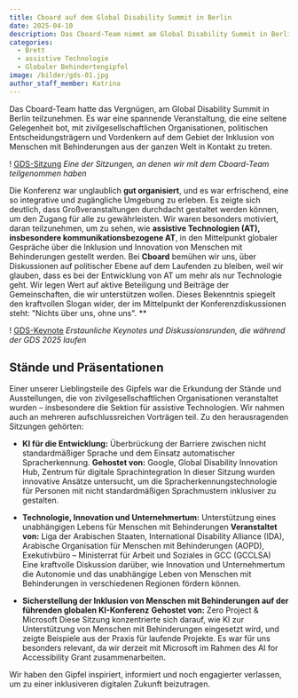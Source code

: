 ```yaml
---
title: Cboard auf dem Global Disability Summit in Berlin
date: 2025-04-10
description: Das Cboard-Team nimmt am Global Disability Summit in Berlin teil, um sich mit anderen im Bereich der Inklusion von Menschen mit Behinderungen und assistiver Technologie auszutauschen.
categories:
  - Brett
  - assistive Technologie
  - Globaler Behindertengipfel
image: /bilder/gds-01.jpg
author_staff_member: Katrina
---
```


Das Cboard-Team hatte das Vergnügen, am Global Disability Summit in Berlin teilzunehmen. Es war eine spannende Veranstaltung, die eine seltene Gelegenheit bot, mit zivilgesellschaftlichen Organisationen, politischen Entscheidungsträgern und Vordenkern auf dem Gebiet der Inklusion von Menschen mit Behinderungen aus der ganzen Welt in Kontakt zu treten.

! [GDS-Sitzung](/images/gds-02.jpg) _Eine der Sitzungen, an denen wir mit dem Cboard-Team teilgenommen haben_

Die Konferenz war unglaublich **gut organisiert**, und es war erfrischend, eine so integrative und zugängliche Umgebung zu erleben. Es zeigte sich deutlich, dass Großveranstaltungen durchdacht gestaltet werden können, um den Zugang für alle zu gewährleisten.
Wir waren besonders motiviert, daran teilzunehmen, um zu sehen, wie **assistive Technologien (AT), insbesondere kommunikationsbezogene AT**, in den Mittelpunkt globaler Gespräche über die Inklusion und Innovation von Menschen mit Behinderungen gestellt werden. Bei **Cboard** bemühen wir uns, über Diskussionen auf politischer Ebene auf dem Laufenden zu bleiben, weil wir glauben, dass es bei der Entwicklung von AT um mehr als nur Technologie geht. Wir legen Wert auf aktive Beteiligung und Beiträge der Gemeinschaften, die wir unterstützen wollen.
Dieses Bekenntnis spiegelt den kraftvollen Slogan wider, der im Mittelpunkt der Konferenzdiskussionen steht: "Nichts über uns, ohne uns". \*\*

! [GDS-Keynote](/images/gds-03.jpg) _Erstaunliche Keynotes und Diskussionsrunden, die während der GDS 2025 laufen_

## Stände und Präsentationen

Einer unserer Lieblingsteile des Gipfels war die Erkundung der Stände und Ausstellungen, die von zivilgesellschaftlichen Organisationen veranstaltet wurden – insbesondere die Sektion für assistive Technologien.
Wir nahmen auch an mehreren aufschlussreichen Vorträgen teil. Zu den herausragenden Sitzungen gehörten:

- **KI für die Entwicklung:** Überbrückung der Barriere zwischen nicht standardmäßiger Sprache und dem Einsatz automatischer Spracherkennung.
 **Gehostet von:** Google, Global Disability Innovation Hub, Zentrum für digitale Sprachintegration
 In dieser Sitzung wurden innovative Ansätze untersucht, um die Spracherkennungstechnologie für Personen mit nicht standardmäßigen Sprachmustern inklusiver zu gestalten.

- **Technologie, Innovation und Unternehmertum:** Unterstützung eines unabhängigen Lebens für Menschen mit Behinderungen
 **Veranstaltet von:** Liga der Arabischen Staaten, International Disability Alliance (IDA), Arabische Organisation für Menschen mit Behinderungen (AOPD), Exekutivbüro – Ministerrat für Arbeit und Soziales in GCC (GCCLSA)
 Eine kraftvolle Diskussion darüber, wie Innovation und Unternehmertum die Autonomie und das unabhängige Leben von Menschen mit Behinderungen in verschiedenen Regionen fördern können.

- **Sicherstellung der Inklusion von Menschen mit Behinderungen auf der führenden globalen KI-Konferenz**
 **Gehostet von:** Zero Project & Microsoft
 Diese Sitzung konzentrierte sich darauf, wie KI zur Unterstützung von Menschen mit Behinderungen eingesetzt wird, und zeigte Beispiele aus der Praxis für laufende Projekte. Es war für uns besonders relevant, da wir derzeit mit Microsoft im Rahmen des AI for Accessibility Grant zusammenarbeiten.

Wir haben den Gipfel inspiriert, informiert und noch engagierter verlassen, um zu einer inklusiveren digitalen Zukunft beizutragen.
